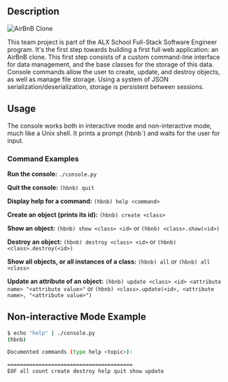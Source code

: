 ## Description

![AirBnB Clone](https://i.pinimg.com/originals/db/17/f6/db17f607481c39ea60332013a657bdf9.jpg)

This team project is part of the ALX School Full-Stack Software Engineer program. It's the first step towards building a first full web application: an AirBnB clone. This first step consists of a custom command-line interface for data management, and the base classes for the storage of this data. Console commands allow the user to create, update, and destroy objects, as well as manage file storage. Using a system of JSON serialization/deserialization, storage is persistent between sessions.

## Usage

The console works both in interactive mode and non-interactive mode, much like a Unix shell. It prints a prompt (hbnb`) and waits for the user for input.

### Command Examples

**Run the console:** `./console.py`

**Quit the console:** `(hbnb) quit`

**Display help for a command:** `(hbnb) help <command>`

**Create an object (prints its id):** `(hbnb) create <class>`

**Show an object:** `(hbnb) show <class> <id>` or `(hbnb) <class>.show(<id>)`

**Destroy an object:** `(hbnb) destroy <class> <id>` or `(hbnb) <class>.destroy(<id>)`

**Show all objects, or all instances of a class:** `(hbnb) all` or `(hbnb) all <class>`

**Update an attribute of an object:** `(hbnb) update <class> <id> <attribute name> "<attribute value>"` or `(hbnb) <class>.update(<id>, <attribute name>, "<attribute value>")`

## Non-interactive Mode Example

```bash
$ echo "help" | ./console.py
(hbnb)

Documented commands (type help <topic>):

========================================
EOF all count create destroy help quit show update
